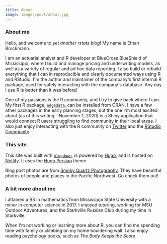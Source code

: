 ```yaml
---
title: About
image: images/post/about.jpg
---
```


### About me

Hello, and welcome to *yet another rstats blog*! My name is Ethan Brockmann.

I am an actuarial analyst and R developer at BlueCross BlueShield of Mississippi, where I build and manage pricing and underwriting models, as well as a variety of regular and ad hoc data reporting. I also build or rebuild everything that I can in reproducible and clearly documented ways using R and RStudio. I'm the author and maintainer of the company's first internal R package, used for safely interacting with the company's database. Any day I use R is better than it was before!

One of my passions is the R community, and I try to give back where I can. My first R package, [`edgedata`](https://github.com/EeethB/edgedata), can be installed from CRAN. I have a few other packages in the early planning stages, but the one I'm most excited about (as of this writing - November 1, 2020) is a Shiny application that would connect R users struggling to find community in their local areas. I also just enjoy interacting with the R community on [Twitter](https://twitter.com/EeethB) and the [RStudio Community](https://community.rstudio.com/u/EeethB).

### This site

This site was built with [`blogdown`](https://github.com/rstudio/blogdown), is powered by [Hugo](https://gohugo.io), and is hosted on [Netlify](https://www.netlify.com/). It uses the [Hugo Persian](https://themes.gohugo.io/persian-hugo/) theme.

Blog post photos are from [Smoky Quartz Photography](https://smokyquartzphoto.com). They have beautiful photos of people and places in the Pacific Northwest. Go check them out!

### A bit more about me

I attained a BS in mathematics from Mississippi State University with a minor in computer science in 2017. I enjoyed tutoring, working for MSU Outdoor Adventures, and the Starkville Russian Club during my time in Starkville. 

When I'm not working or learning more about R, you can find me spending time with family or climbing on my home bouldering wall. I also enjoy reading psychology books, such as *The Body Keeps the Score*.
